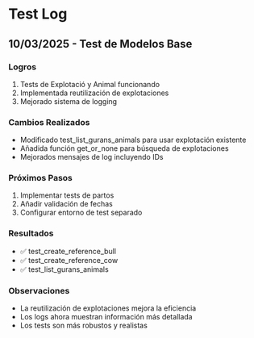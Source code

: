 # Test Log

## 10/03/2025 - Test de Modelos Base

### Logros
1. Tests de Explotació y Animal funcionando
2. Implementada reutilización de explotaciones
3. Mejorado sistema de logging

### Cambios Realizados
- Modificado test_list_gurans_animals para usar explotación existente
- Añadida función get_or_none para búsqueda de explotaciones
- Mejorados mensajes de log incluyendo IDs

### Próximos Pasos
1. Implementar tests de partos 
2. Añadir validación de fechas
3. Configurar entorno de test separado

### Resultados
- ✅ test_create_reference_bull
- ✅ test_create_reference_cow
- ✅ test_list_gurans_animals 

### Observaciones
- La reutilización de explotaciones mejora la eficiencia
- Los logs ahora muestran información más detallada
- Los tests son más robustos y realistas